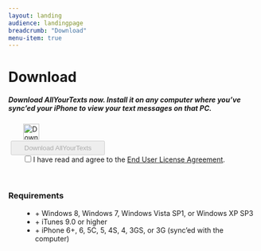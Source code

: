```yaml
---
layout: landing
audience: landingpage
breadcrumb: "Download"
menu-item: true
---
```


<div class="page type-page status-publish hentry">
  <h1 class="entry-title">Download</h1>
                           
  <div class="entry-content">
    <h5>Download AllYourTexts now. Install it on any computer where you’ve sync’ed your iPhone to view your text messages on that PC.</h5>
    <p><script type="text/javascript">// <![CDATA[
      function toggleDownloadEnabled()
      {
      document.downloadForm.downloadButton.disabled = !document.downloadForm.licenseAgreement.checked;
      }
      // ]]&gt;
      </script>
    </p>
    <form action="{{site.baseurl}}/starting-download/" name="downloadForm">
      <img class="alignleft size-full wp-image-340" style="margin: 0px 0px 0px 30px;" title="Download" src="{{site.baseurl}}/images/folder_download-32.png" alt="Download" width="32" height="32"><br>
      <input style="margin: 2px 0px 0px 5px; padding: 5px 25px;" type="submit" name="downloadButton" value="Download AllYourTexts" disabled="disabled"><br>
      <input style="margin: 0px 0px 0px 33px;" onclick="toggleDownloadEnabled()" type="checkbox" name="licenseAgreement" value="AgreeLicense"> I have read and agree to the <a title="License" href="/license/" target="_blank">End User License Agreement</a>.<p></p>
    </form>
    <p>&nbsp;</p>
    <h3 style="clear: both;">Requirements</h3>
    <ul style="margin-left: 30px;">
      <li>+ Windows 8, Windows 7, Windows Vista SP1, or Windows XP SP3</li>
      <li>+ iTunes 9.0 or higher</li>
      <li>+ iPhone 6+, 6, 5C, 5, 4S, 4, 3GS, or 3G (sync’ed with the computer)</li>
    </ul>
  </div><!-- .entry-content -->
</div>